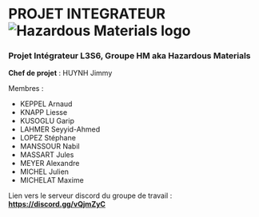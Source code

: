 # **PROJET INTEGRATEUR** ![Hazardous Materials logo](https://cdn.shopify.com/s/files/1/0329/0333/products/hard_hat_stickers_HAZARDOUS_MATERIALS_MANAGEMENT_YELLOW.png?v=1396908324)
### Projet Intégrateur L3S6, Groupe HM aka Hazardous Materials

**Chef de projet** : HUYNH Jimmy

Membres : 
* KEPPEL Arnaud
* KNAPP Liesse
* KUSOGLU Garip
* LAHMER Seyyid-Ahmed
* LOPEZ Stéphane
* MANSSOUR Nabil
* MASSART Jules
* MEYER Alexandre
* MICHEL Julien
* MICHELAT Maxime

Lien vers le serveur discord du groupe de travail : **https://discord.gg/vQjmZyC**